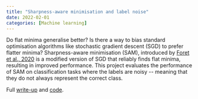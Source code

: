 ```yaml
---
title: "Sharpness-aware minimisation and label noise"
date: 2022-02-01
categories: [Machine learning]
---
```


Do flat minima generalise better? Is there a way to bias standard optimisation algorithms like stochastic gradient descent (SGD) to prefer flatter minima? Sharpness-aware minimisation (SAM), introduced by [Foret et al., 2020](https://arxiv.org/abs/2010.01412) is a modified version of SGD that reliably finds flat minima, resulting in improved performance. This project evaluates the performance of SAM on classification tasks where the labels are noisy -- meaning that they do not always represent the correct class.

Full [write-up](../assets/sam.pdf) and [code](https://github.com/inwaves/sam-noisy-labels).